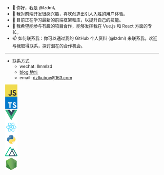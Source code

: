 - 👋 你好，我是 @lzdml。
- 👀 我对前端开发很感兴趣，喜欢创造出引人入胜的用户体验。
- 🌱 目前正在学习最新的前端框架和库，以提升自己的技能。
- 💞️ 我希望能参与有趣的项目合作，能够发挥我在 Vue.js 和 React 方面的专长。
- 📫 如何联系我：你可以通过我的 GitHub 个人资料 (@lzdml) 来联系我。欢迎与我取得联系，探讨潜在的合作机会。

---

- 联系方式
  - wechat: llmmlzd
  - [blog 地址](https://du_zhao_lin.gitee.io/vitepress-template/)
  - email: dzlkuboy@163.com

<div style="display: grid; grid-column-gap: 10px;">
  <img style="width: 40px;height:40px;" src="https://github.com/github/explore/blob/main/topics/javascript/javascript.png" />
  <img style="width: 40px;height:40px;" src="https://github.com/github/explore/blob/main/topics/typescript/typescript.png" />
  <img style="width: 40px;height:40px;" src="https://github.com/github/explore/blob/main/topics/vue/vue.png" />
  <img style="width: 40px;height:40px;" src="https://github.com/github/explore/blob/main/topics/react/react.png" />
  <img style="width: 40px;height:40px;" src="https://github.com/github/explore/blob/main/topics/python/python.png" />
  <img style="width: 40px;height:40px;" src="https://github.com/github/explore/blob/main/topics/nuxt/nuxt.png" />
  <img style="width: 40px;height:40px;" src="https://github.com/github/explore/blob/main/topics/nodejs/nodejs.png" />
</div>

<!---
lzdml/lzdml is a ✨ special ✨ repository because its `README.md` (this file) appears on your GitHub profile.
You can click the Preview link to take a look at your changes.
--->
